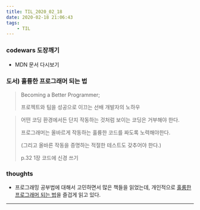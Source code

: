 ```yaml
---
title: TIL_2020_02_18
date: 2020-02-18 21:06:43
tags:
    - TIL
---
```


### codewars 도장깨기
- MDN 문서 다시보기

### 도서) 훌륭한 프로그래머 되는 법
>Becoming a Better Programmer;
>
>프로젝트와 팀을 성공으로 이끄는 선배 개발자의 노하우

>어떤 코딩 환경에서든 단지 작동하는 것처럼 보이는 코딩은 거부해야 한다.
>
>프로그래머는 올바르게 작동하는 훌륭한 코드를 짜도록 노력해야한다.
>
>(그리고 올바른 작동을 증명하는 적절한 테스트도 갖추어야 한다.)
>
> p.32 1장 코드에 신경 쓰기
  
  
### thoughts
 - 프로그래밍 공부법에 대해서 고민하면서 많은 책들을 읽었는데, 개인적으로 [훌륭한 프로그래머 되는 법](https://book.naver.com/bookdb/book_detail.nhn?bid=9899036)을 즐겁게 읽고 있다.
 

---
